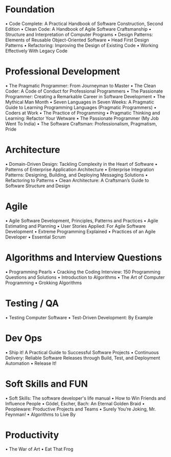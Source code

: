 # Foundation
•	Code Complete: A Practical Handbook of Software Construction, Second Edition
•	Clean Code: A Handbook of Agile Software Craftsmanship
•	Structure and Interpretation of Computer Programs
•	Design Patterns: Elements of Reusable Object-Oriented Software
•	Head First Design Patterns
•	Refactoring: Improving the Design of Existing Code
•	Working Effectively With Legacy Code
# Professional Development
•	The Pragmatic Programmer: From Journeyman to Master
•	The Clean Coder: A Code of Conduct for Professional Programmers
•	The Passionate Programmer: Creating a Remarkable Career in Software Development
•	The Mythical Man Month
•	Seven Languages in Seven Weeks: A Pragmatic Guide to Learning Programming Languages (Pragmatic Programmers)
•	Coders at Work
•	The Practice of Programming
•	Pragmatic Thinking and Learning: Refactor Your Wetware
•	The Passionate Programmer (My Job Went To India)
•	The Software Craftsman: Professionalism, Pragmatism, Pride

# Architecture
•	Domain-Driven Design: Tackling Complexity in the Heart of Software
•	Patterns of Enterprise Application Architecture
•	Enterprise Integration Patterns: Designing, Building, and Deploying Messaging Solutions
•	Refactoring to Patterns
•	Clean Architecture: A Craftsman’s Guide to Software Structure and Design

# Agile
•	Agile Software Development, Principles, Patterns and Practices
•	Agile Estimating and Planning
•	User Stories Applied: For Agile Software Development
•	Extreme Programming Explained
•	Practices of an Agile Developer
•	Essential Scrum

# Algorithms and Interview Questions
•	Programming Pearls
•	Cracking the Coding Interview: 150 Programming Questions and Solutions
•	Introduction to Algorithms
•	The Art of Computer Programming
•	Grokking Algorithms

# Testing / QA
•	Testing Computer Software
•	Test-Driven Development: By Example

# Dev Ops
•	Ship it! A Practical Guide to Successful Software Projects
•	Continuous Delivery: Reliable Software Releases through Build, Test, and Deployment Automation
•	Release It!

# Soft Skills and FUN
•	Soft Skills: The software developer's life manual
•	How to Win Friends and Influence People
•	Gödel, Escher, Bach: An Eternal Golden Braid
•	Peopleware: Productive Projects and Teams
•	Surely You’re Joking, Mr. Feynman!
•	Algorithms to Live By

# Productivity
•	The War of Art
•	Eat That Frog

